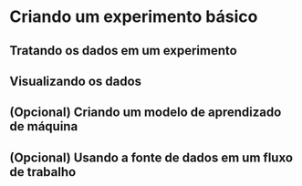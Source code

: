 # Criando um experimento básico


## Tratando os dados em um experimento
## Visualizando os dados
## (Opcional) Criando um modelo de aprendizado de máquina
## (Opcional) Usando a fonte de dados em um fluxo de trabalho